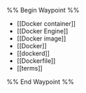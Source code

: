 %% Begin Waypoint %%
- [[Docker container]]
- [[Docker Engine]]
- [[Docker image]]
- [[Docker]]
- [[dockerd]]
- [[Dockerfile]]
- [[terms]]

%% End Waypoint %%